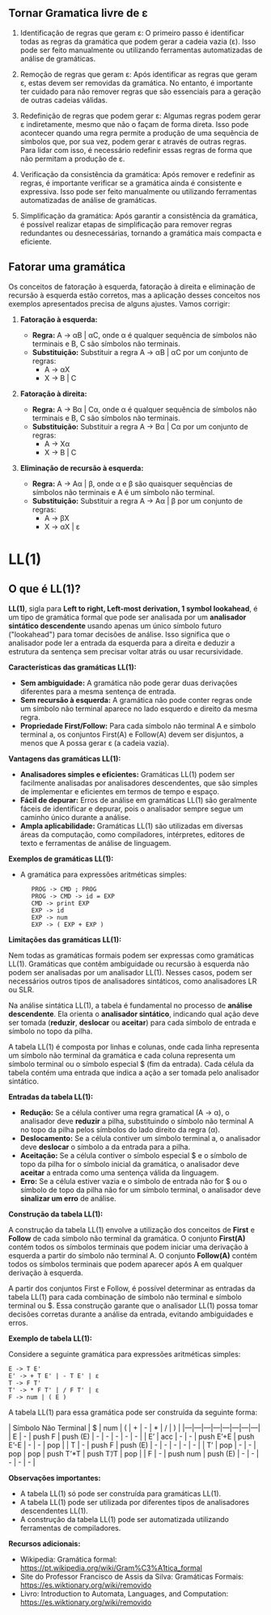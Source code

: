 
## Tornar Gramatica livre de ε

1. Identificação de regras que geram ε:
	O primeiro passo é identificar todas as regras da gramática que podem gerar a cadeia vazia (ε). Isso pode ser feito manualmente ou utilizando ferramentas automatizadas de análise de gramáticas.

2. Remoção de regras que geram ε:
	Após identificar as regras que geram ε, estas devem ser removidas da gramática. No entanto, é importante ter cuidado para não remover regras que são essenciais para a geração de outras cadeias válidas.

3. Redefinição de regras que podem gerar ε:
	Algumas regras podem gerar ε indiretamente, mesmo que não o façam de forma direta. Isso pode acontecer quando uma regra permite a produção de uma sequência de símbolos que, por sua vez, podem gerar ε através de outras regras. Para lidar com isso, é necessário redefinir essas regras de forma que não permitam a produção de ε.

4. Verificação da consistência da gramática:
	Após remover e redefinir as regras, é importante verificar se a gramática ainda é consistente e expressiva. Isso pode ser feito manualmente ou utilizando ferramentas automatizadas de análise de gramáticas.

5. Simplificação da gramática:
	Após garantir a consistência da gramática, é possível realizar etapas de simplificação para remover regras redundantes ou desnecessárias, tornando a gramática mais compacta e eficiente.

## Fatorar uma gramática
Os conceitos de fatoração à esquerda, fatoração à direita e eliminação de recursão à esquerda estão corretos, mas a aplicação desses conceitos nos exemplos apresentados precisa de alguns ajustes. Vamos corrigir:

1. **Fatoração à esquerda:**
    
    - **Regra:** A -> αB | αC, onde α é qualquer sequência de símbolos não terminais e B, C são símbolos não terminais.
    - **Substituição:** Substituir a regra A -> αB | αC por um conjunto de regras:
        - A -> αX
        - X -> B | C
2. **Fatoração à direita:**
    
    - **Regra:** A -> Bα | Cα, onde α é qualquer sequência de símbolos não terminais e B, C são símbolos não terminais.
    - **Substituição:** Substituir a regra A -> Bα | Cα por um conjunto de regras:
        - A -> Xα
        - X -> B | C
3. **Eliminação de recursão à esquerda:**
    
    - **Regra:** A -> Aα | β, onde α e β são quaisquer sequências de símbolos não terminais e A é um símbolo não terminal.
    - **Substituição:** Substituir a regra A -> Aα | β por um conjunto de regras:
        - A -> βX
        - X -> αX | ε

# LL(1)
## O que é LL(1)?

**LL(1)**, sigla para **Left to right, Left-most derivation, 1 symbol lookahead**, é um tipo de gramática formal que pode ser analisada por um **analisador sintático descendente** usando apenas um único símbolo futuro ("lookahead") para tomar decisões de análise. Isso significa que o analisador pode ler a entrada da esquerda para a direita e deduzir a estrutura da sentença sem precisar voltar atrás ou usar recursividade.

**Características das gramáticas LL(1):**

* **Sem ambiguidade:** A gramática não pode gerar duas derivações diferentes para a mesma sentença de entrada.
* **Sem recursão à esquerda:** A gramática não pode conter regras onde um símbolo não terminal aparece no lado esquerdo e direito da mesma regra.
* **Propriedade First/Follow:** Para cada símbolo não terminal A e símbolo terminal a, os conjuntos First(A) e Follow(A) devem ser disjuntos, a menos que A possa gerar ε (a cadeia vazia).

**Vantagens das gramáticas LL(1):**

* **Analisadores simples e eficientes:** Gramáticas LL(1) podem ser facilmente analisadas por analisadores descendentes, que são simples de implementar e eficientes em termos de tempo e espaço.
* **Fácil de depurar:** Erros de análise em gramáticas LL(1) são geralmente fáceis de identificar e depurar, pois o analisador sempre segue um caminho único durante a análise.
* **Ampla aplicabilidade:** Gramáticas LL(1) são utilizadas em diversas áreas da computação, como compiladores, intérpretes, editores de texto e ferramentas de análise de linguagem.

**Exemplos de gramáticas LL(1):**

* A gramática para expressões aritméticas simples:
    ```
	   PROG -> CMD ; PROG 
	   PROG -> CMD -> id = EXP 
	   CMD -> print EXP 
	   EXP -> id 
	   EXP -> num 
	   EXP -> ( EXP + EXP )
    ```

**Limitações das gramáticas LL(1):**

Nem todas as gramáticas formais podem ser expressas como gramáticas LL(1). Gramáticas que contêm ambiguidade ou recursão à esquerda não podem ser analisadas por um analisador LL(1). Nesses casos, podem ser necessários outros tipos de analisadores sintáticos, como analisadores LR ou SLR.

Na análise sintática LL(1), a tabela é fundamental no processo de **análise descendente**. Ela orienta o **analisador sintático**, indicando qual ação deve ser tomada (**reduzir**, **deslocar** ou **aceitar**) para cada símbolo de entrada e símbolo no topo da pilha.

A tabela LL(1) é composta por linhas e colunas, onde cada linha representa um símbolo não terminal da gramática e cada coluna representa um símbolo terminal ou o símbolo especial $ (fim da entrada). Cada célula da tabela contém uma entrada que indica a ação a ser tomada pelo analisador sintático.

**Entradas da tabela LL(1):**

- **Redução:** Se a célula contiver uma regra gramatical (A -> α), o analisador deve **reduzir** a pilha, substituindo o símbolo não terminal A no topo da pilha pelos símbolos do lado direito da regra (α).
- **Deslocamento:** Se a célula contiver um símbolo terminal a, o analisador deve **deslocar** o símbolo a da entrada para a pilha.
- **Aceitação:** Se a célula contiver o símbolo especial $ e o símbolo de topo da pilha for o símbolo inicial da gramática, o analisador deve **aceitar** a entrada como uma sentença válida da linguagem.
- **Erro:** Se a célula estiver vazia e o símbolo de entrada não for $ ou o símbolo de topo da pilha não for um símbolo terminal, o analisador deve **sinalizar um erro** de análise.

**Construção da tabela LL(1):**

A construção da tabela LL(1) envolve a utilização dos conceitos de **First** e **Follow** de cada símbolo não terminal da gramática. O conjunto **First(A)** contém todos os símbolos terminais que podem iniciar uma derivação à esquerda a partir do símbolo não terminal A. O conjunto **Follow(A)** contém todos os símbolos terminais que podem aparecer após A em qualquer derivação à esquerda.

A partir dos conjuntos First e Follow, é possível determinar as entradas da tabela LL(1) para cada combinação de símbolo não terminal e símbolo terminal ou $. Essa construção garante que o analisador LL(1) possa tomar decisões corretas durante a análise da entrada, evitando ambiguidades e erros.

**Exemplo de tabela LL(1):**

Considere a seguinte gramática para expressões aritméticas simples:

```
E -> T E'
E' -> + T E' | - T E' | ε
T -> F T'
T' -> * F T' | / F T' | ε
F -> num | ( E )
```

A tabela LL(1) para essa gramática pode ser construída da seguinte forma:

| Símbolo Não Terminal | $ | num | ( | + | - | * | / | ) | |—|—|—|—|—|—|—|—| | E | - | push F | push (E) | - | - | - | - | - | | E’ | acc | - | - | push E’+E | push E’-E | - | - | pop | | T | - | push F | push (E) | - | - | - | - | - | | T’ | pop | - | - | pop | pop | push T’*T | push T’/T | pop | | F | - | push num | push (E) | - | - | - | - | - |

**Observações importantes:**

- A tabela LL(1) só pode ser construída para gramáticas LL(1).
- A tabela LL(1) pode ser utilizada por diferentes tipos de analisadores descendentes LL(1).
- A construção da tabela LL(1) pode ser automatizada utilizando ferramentas de compiladores.

**Recursos adicionais:**

- Wikipedia: Gramática formal: https://pt.wikipedia.org/wiki/Gram%C3%A1tica_formal
- Site do Professor Francisco de Assis da Silva: Gramáticas Formais: https://es.wiktionary.org/wiki/removido
- Livro: Introduction to Automata, Languages, and Computation: https://es.wiktionary.org/wiki/removido